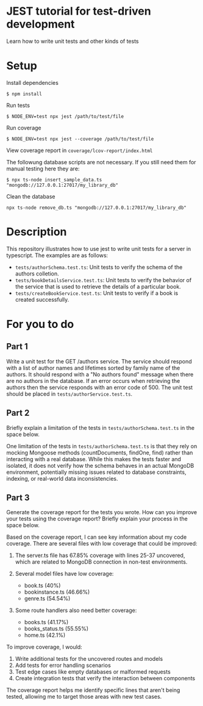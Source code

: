 # JEST tutorial for test-driven development
Learn how to write unit tests and other kinds of tests

# Setup

Install dependencies

`$ npm install`

Run tests

`$ NODE_ENV=test npx jest /path/to/test/file`

Run coverage

`$ NODE_ENV=test npx jest --coverage /path/to/test/file`

View coverage report in `coverage/lcov-report/index.html`

The followung database scripts are not necessary. If you still need
them for manual testing here they are:

`$ npx ts-node insert_sample_data.ts "mongodb://127.0.0.1:27017/my_library_db"`

Clean the database

`npx ts-node remove_db.ts "mongodb://127.0.0.1:27017/my_library_db"`

# Description

This repository illustrates how to use jest to write unit tests 
for a server in typescript. The examples are as follows:

- `tests/authorSchema.test.ts`: Unit tests to verify the schema of the authors colletion. 
- `tests/bookDetailsService.test.ts`: Unit tests to verify the behavior of the service that is used to retrieve the details of a particular book.
- `tests/createBookService.test.ts`: Unit tests to verify if a book is created successfully.

# For you to do

## Part 1

Write a unit test for the GET /authors service. 
The service should respond with a list of author names and lifetimes sorted by family name of the authors. It should respond
with a "No authors found" message when there are no authors in the database. If an error occurs when retrieving the authors then the
service responds with an error code of 500. The unit test
should be placed in `tests/authorService.test.ts`.

## Part 2

Briefly explain a limitation of the tests in `tests/authorSchema.test.ts` in the space below.

One limitation of the tests in `tests/authorSchema.test.ts` is that they rely on mocking Mongoose methods (countDocuments, findOne, find) rather than interacting with a real database. While this makes the tests faster and isolated, it does not verify how the schema behaves in an actual MongoDB environment, potentially missing issues related to database constraints, indexing, or real-world data inconsistencies.

## Part 3

Generate the coverage report for the tests you wrote. How can you improve
your tests using the coverage report? Briefly explain your 
process in the space below.

Based on the coverage report, I can see key information about my code coverage. There are several files with low coverage that could be improved:

1. The server.ts file has 67.85% coverage with lines 25-37 uncovered, which are related to MongoDB connection in non-test environments.

2. Several model files have low coverage:
   - book.ts (40%)
   - bookinstance.ts (46.66%)
   - genre.ts (54.54%)

3. Some route handlers also need better coverage:
   - books.ts (41.17%)
   - books_status.ts (55.55%)
   - home.ts (42.1%)

To improve coverage, I would:
1. Write additional tests for the uncovered routes and models
2. Add tests for error handling scenarios
3. Test edge cases like empty databases or malformed requests
4. Create integration tests that verify the interaction between components

The coverage report helps me identify specific lines that aren't being tested, allowing me to target those areas with new test cases.
